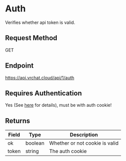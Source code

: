 # Auth

Verifies whether api token is valid.

## Request Method
GET

## Endpoint
https://api.vrchat.cloud/api/1/auth

## Requires Authentication
Yes (See [here](/GettingStarted/QuickStart?id=authorization) for details), must be with auth cookie!

## Returns

Field | Type | Description
------|------|------------
ok | boolean | Whether or not cookie is valid
token | string | The auth cookie
